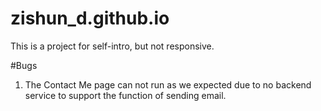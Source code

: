 # zishun_d.github.io

This is a project for self-intro, but not responsive.

#Bugs
1. The Contact Me page can not run as we expected due to no backend service to support the function of sending email.
